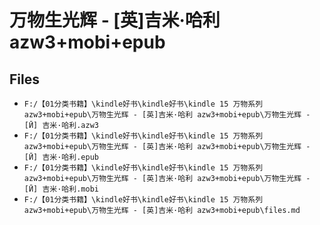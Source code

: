 # 万物生光辉 - [英]吉米·哈利 azw3+mobi+epub

## Files

- `F:/【01分类书籍】\kindle好书\kindle好书\kindle 15 万物系列 azw3+mobi+epub\万物生光辉 - [英]吉米·哈利 azw3+mobi+epub\万物生光辉 - [Ӣ] 吉米·哈利.azw3`
- `F:/【01分类书籍】\kindle好书\kindle好书\kindle 15 万物系列 azw3+mobi+epub\万物生光辉 - [英]吉米·哈利 azw3+mobi+epub\万物生光辉 - [Ӣ] 吉米·哈利.epub`
- `F:/【01分类书籍】\kindle好书\kindle好书\kindle 15 万物系列 azw3+mobi+epub\万物生光辉 - [英]吉米·哈利 azw3+mobi+epub\万物生光辉 - [Ӣ] 吉米·哈利.mobi`
- `F:/【01分类书籍】\kindle好书\kindle好书\kindle 15 万物系列 azw3+mobi+epub\万物生光辉 - [英]吉米·哈利 azw3+mobi+epub\files.md`
